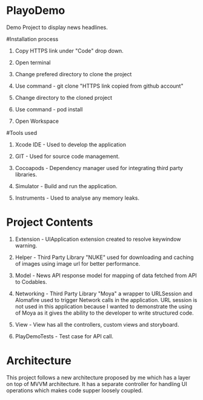# PlayoDemo
Demo Project to display news headlines.

#Installation process
1. Copy HTTPS link under "Code" drop down.

2. Open terminal

3. Change prefered directory to clone the project

4. Use command - git clone "HTTPS link copied from github account"

5. Change directory to the cloned project

5. Use command - pod install

6. Open Workspace

#Tools used
1. Xcode IDE - Used to develop the application

2. GIT - Used for source code management.

3. Cocoapods - Dependency manager used for integrating third party libraries.

4. Simulator - Build and run the application.

5. Instruments - Used to analyse any memory leaks.

# Project Contents
1. Extension - UIApplication extension created to resolve keywindow warning.

2. Helper - Third Party Library "NUKE" used for downloading and caching of images using image url for better performance.

3. Model - News API response model for mapping of data fetched from API to Codables.

4. Networking - Third Party Library "Moya" a wrapper to URLSession and Alomafire used to trigger Network calls in the application. URL session is not used in this application because I wanted to demonstrate the using of Moya as it gives the ability to the developer to write structured code.

5. View - View has all the controllers, custom views and storyboard.

6. PlayDemoTests - Test case for API call.

# Architecture
This project follows a new architecture proposed by me which has a layer on top of MVVM architecture. It has a separate controller for handling UI operations which makes code supper loosely coupled.



